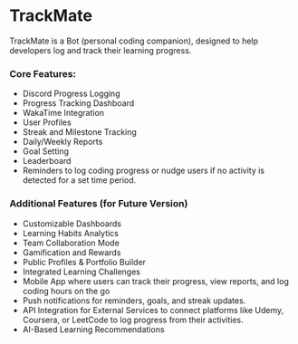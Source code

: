 # TrackMate

TrackMate is a Bot (personal coding companion), designed to help developers log and track their learning progress.

### Core Features:

- Discord Progress Logging
- Progress Tracking Dashboard
- WakaTime Integration
- User Profiles
- Streak and Milestone Tracking
- Daily/Weekly Reports
- Goal Setting
- Leaderboard
- Reminders to log coding progress or nudge users if no activity is detected for a set time period.

### Additional Features (for Future Version)

- Customizable Dashboards
- Learning Habits Analytics
- Team Collaboration Mode
- Gamification and Rewards
- Public Profiles & Portfolio Builder
- Integrated Learning Challenges
- Mobile App where users can track their progress, view reports, and log coding hours on the go
- Push notifications for reminders, goals, and streak updates.
- API Integration for External Services to connect platforms like Udemy, Coursera, or LeetCode to log progress from their activities.
- AI-Based Learning Recommendations
